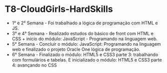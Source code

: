 # T8-CloudGirls-HardSkills

- 1° e 2° Semana - Foi trabalhado a lógica de programação com HTML e JS.
- 3° e 4° Semana - Realizado estudos do básico de front com HTML e CSS  + início do módulo: JavaScript - Programando na linguagem web.
- 5° Semana - Concluir o módulo: JavaScript: Programando na linguagem web e finalizado o projeto Oracle One lógica de programação.
- 6° Semana - Finalizado o módulo: HTML5 e CSS3 parte 3: trabalhando com formulários e tabelas. E inicializado o módulo: HTML5 e CSS3 parte 4: avançando no CSS
